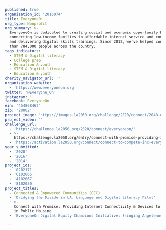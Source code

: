 ```yaml
---
published: true
organization_id: '2016074'
title: EveryoneOn
org_type: Nonprofit
org_summary: >-
  EveryoneOn is dedicated to creating social and economic opportunity by
  connecting low-income families to affordable internet service and computers,
  and delivering digital skills trainings. Since 2012, we’ve helped connect more
  than 784,000 people across the country. 
tags_indicators:
  - STEM & Digital literacy
  - College prep
  - Education & youth
  - STEM & Digital literacy
  - Education & youth
charity_navigator_url: ''
organization_website:
  - 'https://www.everyoneon.org'
twitter: '@Everyone_On'
instagram: ''
facebook: EveryoneOn
ein: '454868462'
zip: '20002'
project_image: 'https://images.la2050.org/challenge/2020/connect/2048-wide/everyoneon.jpg'
project_video: ''
challenge_url:
  - 'https://challenge.la2050.org/2020/connect/everyoneon/'
  - >-
    https://challenge.la2050.org/entry/connect-with-promise-providing-internet-connectivity-devices-to-families-in-public-housing
  - 'https://activation.la2050.org/connect/connect-to-compete-inc-everyoneon/'
year_submitted:
  - '2020'
  - '2016'
  - '2014'
project_ids:
  - '0202171'
  - '6102065'
  - '4102067'
  - '8102030'
project_titles:
  - Connected & Empowered Communities (CEC)
  - 'Bridging the Divide in LA: Language and Digital Literacy Pilot'
  - >-
    Connect with Promise: Providing Internet Connectivity & Devices to Families
    in Public Housing
  - 'EveryoneOn Digital Equity Champions Initiative: Bringing Angelenos Online'

---
```

